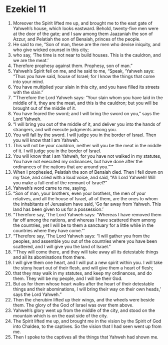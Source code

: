﻿
# Ezekiel 11
1. Moreover the Spirit lifted me up, and brought me to the east gate of Yahweh’s house, which looks eastward. Behold, twenty-five men were at the door of the gate; and I saw among them Jaazaniah the son of Azzur, and Pelatiah the son of Benaiah, princes of the people. 
2. He said to me, “Son of man, these are the men who devise iniquity, and who give wicked counsel in this city; 
3. who say, ‘The time is not near to build houses. This is the cauldron, and we are the meat.’ 
4. Therefore prophesy against them. Prophesy, son of man.” 
5. Yahweh’s Spirit fell on me, and he said to me, “Speak, ‘Yahweh says: “Thus you have said, house of Israel; for I know the things that come into your mind. 
6. You have multiplied your slain in this city, and you have filled its streets with the slain.” 
7. “‘Therefore the Lord Yahweh says: “Your slain whom you have laid in the middle of it, they are the meat, and this is the cauldron; but you will be brought out of the middle of it. 
8. You have feared the sword; and I will bring the sword on you,” says the Lord Yahweh. 
9. “I will bring you out of the middle of it, and deliver you into the hands of strangers, and will execute judgments among you. 
10. You will fall by the sword. I will judge you in the border of Israel. Then you will know that I am Yahweh. 
11. This will not be your cauldron, neither will you be the meat in the middle of it. I will judge you in the border of Israel. 
12. You will know that I am Yahweh, for you have not walked in my statutes, You have not executed my ordinances, but have done after the ordinances of the nations that are around you.”’” 
13. When I prophesied, Pelatiah the son of Benaiah died. Then I fell down on my face, and cried with a loud voice, and said, “Ah Lord Yahweh! Will you make a full end of the remnant of Israel?” 
14. Yahweh’s word came to me, saying, 
15. “Son of man, your brothers, even your brothers, the men of your relatives, and all the house of Israel, all of them, are the ones to whom the inhabitants of Jerusalem have said, ‘Go far away from Yahweh. This land has been given to us for a possession.’ 
16. “Therefore say, ‘The Lord Yahweh says: “Whereas I have removed them far off among the nations, and whereas I have scattered them among the countries, yet I will be to them a sanctuary for a little while in the countries where they have come.”’ 
17. “Therefore say, ‘The Lord Yahweh says: “I will gather you from the peoples, and assemble you out of the countries where you have been scattered, and I will give you the land of Israel.” 
18. “‘They will come there, and they will take away all its detestable things and all its abominations from there. 
19. I will give them one heart, and I will put a new spirit within you. I will take the stony heart out of their flesh, and will give them a heart of flesh; 
20. that they may walk in my statutes, and keep my ordinances, and do them. They will be my people, and I will be their God. 
21. But as for them whose heart walks after the heart of their detestable things and their abominations, I will bring their way on their own heads,’ says the Lord Yahweh.” 
22. Then the cherubim lifted up their wings, and the wheels were beside them. The glory of the God of Israel was over them above. 
23. Yahweh’s glory went up from the middle of the city, and stood on the mountain which is on the east side of the city. 
24. The Spirit lifted me up, and brought me in the vision by the Spirit of God into Chaldea, to the captives. So the vision that I had seen went up from me. 
25. Then I spoke to the captives all the things that Yahweh had shown me. 
